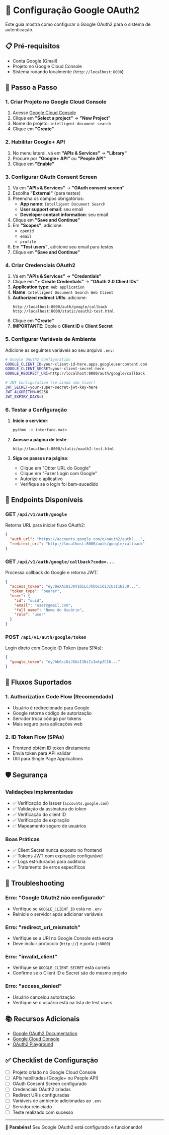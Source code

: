 # 🔐 Configuração Google OAuth2

Este guia mostra como configurar o Google OAuth2 para o sistema de autenticação.

## 📋 Pré-requisitos

- Conta Google (Gmail)
- Projeto no Google Cloud Console
- Sistema rodando localmente (`http://localhost:8000`)

## 🚀 Passo a Passo

### 1. Criar Projeto no Google Cloud Console

1. Acesse [Google Cloud Console](https://console.cloud.google.com/)
2. Clique em **"Select a project"** → **"New Project"**
3. Nome do projeto: `intelligent-document-search`
4. Clique em **"Create"**

### 2. Habilitar Google+ API

1. No menu lateral, vá em **"APIs & Services"** → **"Library"**
2. Procure por **"Google+ API"** ou **"People API"**
3. Clique em **"Enable"**

### 3. Configurar OAuth Consent Screen

1. Vá em **"APIs & Services"** → **"OAuth consent screen"**
2. Escolha **"External"** (para testes)
3. Preencha os campos obrigatórios:
   - **App name**: `Intelligent Document Search`
   - **User support email**: seu email
   - **Developer contact information**: seu email
4. Clique em **"Save and Continue"**
5. Em **"Scopes"**, adicione:
   - `openid`
   - `email` 
   - `profile`
6. Em **"Test users"**, adicione seu email para testes
7. Clique em **"Save and Continue"**

### 4. Criar Credenciais OAuth2

1. Vá em **"APIs & Services"** → **"Credentials"**
2. Clique em **"+ Create Credentials"** → **"OAuth 2.0 Client IDs"**
3. **Application type**: `Web application`
4. **Name**: `Intelligent Document Search Web Client`
5. **Authorized redirect URIs**: adicione:
   ```
   http://localhost:8000/auth/google/callback
   http://localhost:8000/static/oauth2-test.html
   ```
6. Clique em **"Create"**
7. **IMPORTANTE**: Copie o **Client ID** e **Client Secret**

### 5. Configurar Variáveis de Ambiente

Adicione as seguintes variáveis ao seu arquivo `.env`:

```bash
# Google OAuth2 Configuration
GOOGLE_CLIENT_ID=your-client-id-here.apps.googleusercontent.com
GOOGLE_CLIENT_SECRET=your-client-secret-here
GOOGLE_REDIRECT_URI=http://localhost:8000/auth/google/callback

# JWT Configuration (se ainda não tiver)
JWT_SECRET=your-super-secret-jwt-key-here
JWT_ALGORITHM=HS256
JWT_EXPIRY_DAYS=3
```

### 6. Testar a Configuração

1. **Inicie o servidor**:
   ```bash
   python -m interface.main
   ```

2. **Acesse a página de teste**:
   ```
   http://localhost:8000/static/oauth2-test.html
   ```

3. **Siga os passos na página**:
   - Clique em "Obter URL do Google"
   - Clique em "Fazer Login com Google"
   - Autorize o aplicativo
   - Verifique se o login foi bem-sucedido

## 🧪 Endpoints Disponíveis

### GET `/api/v1/auth/google`
Retorna URL para iniciar fluxo OAuth2:
```json
{
  "auth_url": "https://accounts.google.com/o/oauth2/auth?...",
  "redirect_uri": "http://localhost:8000/auth/google/callback"
}
```

### GET `/api/v1/auth/google/callback?code=...`
Processa callback do Google e retorna JWT:
```json
{
  "access_token": "eyJ0eXAiOiJKV1QiLCJhbGciOiJIUzI1NiJ9...",
  "token_type": "bearer",
  "user": {
    "id": "uuid",
    "email": "user@gmail.com",
    "full_name": "Nome do Usuário",
    "role": "user"
  }
}
```

### POST `/api/v1/auth/google/token`
Login direto com Google ID Token (para SPAs):
```json
{
  "google_token": "eyJhbGciOiJSUzI1NiIsImtpZCI6..."
}
```

## 🔧 Fluxos Suportados

### 1. Authorization Code Flow (Recomendado)
- Usuário é redirecionado para Google
- Google retorna código de autorização
- Servidor troca código por tokens
- Mais seguro para aplicações web

### 2. ID Token Flow (SPAs)
- Frontend obtém ID token diretamente
- Envia token para API validar
- Útil para Single Page Applications

## 🛡️ Segurança

### Validações Implementadas
- ✅ Verificação do issuer (`accounts.google.com`)
- ✅ Validação da assinatura do token
- ✅ Verificação do client ID
- ✅ Verificação de expiração
- ✅ Mapeamento seguro de usuários

### Boas Práticas
- ✅ Client Secret nunca exposto no frontend
- ✅ Tokens JWT com expiração configurável
- ✅ Logs estruturados para auditoria
- ✅ Tratamento de erros específicos

## 🚨 Troubleshooting

### Erro: "Google OAuth2 não configurado"
- Verifique se `GOOGLE_CLIENT_ID` está no `.env`
- Reinicie o servidor após adicionar variáveis

### Erro: "redirect_uri_mismatch"
- Verifique se a URI no Google Console está exata
- Deve incluir protocolo (`http://`) e porta (`:8000`)

### Erro: "invalid_client"
- Verifique se `GOOGLE_CLIENT_SECRET` está correto
- Confirme se o Client ID e Secret são do mesmo projeto

### Erro: "access_denied"
- Usuário cancelou autorização
- Verifique se o usuário está na lista de test users

## 📚 Recursos Adicionais

- [Google OAuth2 Documentation](https://developers.google.com/identity/protocols/oauth2)
- [Google Cloud Console](https://console.cloud.google.com/)
- [OAuth2 Playground](https://developers.google.com/oauthplayground/)

## ✅ Checklist de Configuração

- [ ] Projeto criado no Google Cloud Console
- [ ] APIs habilitadas (Google+ ou People API)
- [ ] OAuth Consent Screen configurado
- [ ] Credenciais OAuth2 criadas
- [ ] Redirect URIs configuradas
- [ ] Variáveis de ambiente adicionadas ao `.env`
- [ ] Servidor reiniciado
- [ ] Teste realizado com sucesso

---

🎉 **Parabéns!** Seu Google OAuth2 está configurado e funcionando!
